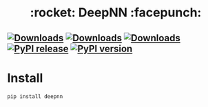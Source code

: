 <h1 align = "center">:rocket: DeepNN :facepunch:</h1>

[![Downloads](http://pepy.tech/badge/DeepNN)](http://pepy.tech/project/DeepNN)
[![Downloads](https://pepy.tech/badge/DeepNN/month)](https://pepy.tech/project/DeepNN/month)
[![Downloads](https://pepy.tech/badge/DeepNN/week)](https://pepy.tech/project/DeepNN/week)
[![PyPI release](https://img.shields.io/pypi/v/DeepNN.svg)](https://pypi.python.org/pypi/DeepNN)
[![PyPI version](https://img.shields.io/pypi/pyversions/DeepNN.svg)](https://pypi.python.org/pypi/DeepNN)
---

# Install
```sh
pip install deepnn
```